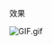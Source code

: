 效果

![GIF.gif](https://upload-images.jianshu.io/upload_images/11152416-6c93d706e2b488c4.gif?imageMogr2/auto-orient/strip)

